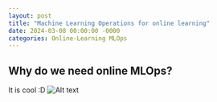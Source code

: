 ```yaml
---
layout: post
title: "Machine Learning Operations for online learning"
date: 2024-03-08 00:00:00 -0000
categories: Online-Learning MLOps
---
```


## Why do we need online MLOps?
It is cool :D
![Alt text](/img/oMLOps.jpg)